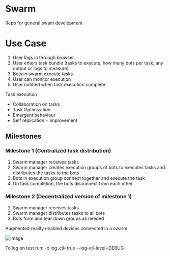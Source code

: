 # Swarm
Repo for general swam development

# Use Case
1. User logs in through browser
2. User enters task bundle (tasks to execute, how many bots per task, any output or logs to measure)
3. Bots in swarm execute tasks
4. User can monitor execution
5. User notified when task execution complete


Task execution
* Collaboration on tasks
* Task Optimization
* Emergent behaviour
* Self replication + improvement

## Milestones
### Milestone 1 (Centralized task distribution)
1. Swarm manager receives tasks
2. Swarm manager creates execution groups of bots to executes tasks and distributes the tasks to the bots
3. Bots in execution group connect together and execute the task
4. On task completion, the bots disconnect from each other

### Milestone 2 (Decentralized version of milestone 1)
1. Swarm manager receives tasks
2. Swarm manager distributes tasks to all bots
3. Bots form and tear down groups as needed


Augmented reality enabled devices connected in a swarm

![image](https://user-images.githubusercontent.com/32938492/215887088-2bfbe084-559f-4390-ad02-17658bb54129.png)

To log on test run:
-o log_cli=true --log-cli-level=DEBUG